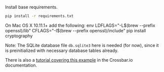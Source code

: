 Install base requirements.
``` bash
pip install -r requirements.txt
```

On Mac OS X 10.11.1+ add the following:
    env LDFLAGS="-L$(brew --prefix openssl)/lib" CFLAGS="-I$(brew --prefix openssl)/include" pip install cryptography


Note: The SQLite database file `db.sqlite3` here is needed (for now), since it is preinitialized with necessary database tables already.

There is also a [tutorial covering this example](http://crossbar.io/docs/Adding-Real-Time-to-Django-Applications/) in the Crossbar.io documentation.
